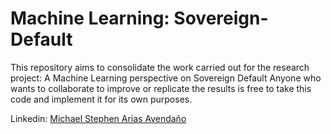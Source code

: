 # Machine Learning: Sovereign-Default

This repository aims to consolidate the work carried out for the research project: A Machine Learning perspective on Sovereign Default
Anyone who wants to collaborate to improve or replicate the results is free to take this code and implement it for its own purposes.

Linkedin: [Michael Stephen Arias Avendaño](https://www.linkedin.com/in/michaelstephenarias/)
